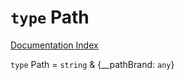 # `type` Path

[Documentation Index](../README.md)

`type` Path = `string` \& \{\_\_pathBrand: `any`}